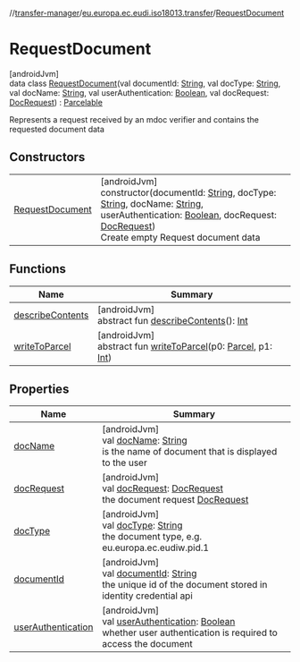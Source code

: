 //[transfer-manager](../../../index.md)/[eu.europa.ec.eudi.iso18013.transfer](../index.md)/[RequestDocument](index.md)

# RequestDocument

[androidJvm]\
data class [RequestDocument](index.md)(val documentId: [String](https://kotlinlang.org/api/latest/jvm/stdlib/kotlin/-string/index.html), val docType: [String](https://kotlinlang.org/api/latest/jvm/stdlib/kotlin/-string/index.html), val docName: [String](https://kotlinlang.org/api/latest/jvm/stdlib/kotlin/-string/index.html), val userAuthentication: [Boolean](https://kotlinlang.org/api/latest/jvm/stdlib/kotlin/-boolean/index.html), val docRequest: [DocRequest](../-doc-request/index.md)) : [Parcelable](https://developer.android.com/reference/kotlin/android/os/Parcelable.html)

Represents a request received by an mdoc verifier and contains the requested document data

## Constructors

| | |
|---|---|
| [RequestDocument](-request-document.md) | [androidJvm]<br>constructor(documentId: [String](https://kotlinlang.org/api/latest/jvm/stdlib/kotlin/-string/index.html), docType: [String](https://kotlinlang.org/api/latest/jvm/stdlib/kotlin/-string/index.html), docName: [String](https://kotlinlang.org/api/latest/jvm/stdlib/kotlin/-string/index.html), userAuthentication: [Boolean](https://kotlinlang.org/api/latest/jvm/stdlib/kotlin/-boolean/index.html), docRequest: [DocRequest](../-doc-request/index.md))<br>Create empty Request document data |

## Functions

| Name | Summary |
|---|---|
| [describeContents](index.md#-1578325224%2FFunctions%2F-360525760) | [androidJvm]<br>abstract fun [describeContents](index.md#-1578325224%2FFunctions%2F-360525760)(): [Int](https://kotlinlang.org/api/latest/jvm/stdlib/kotlin/-int/index.html) |
| [writeToParcel](index.md#-1754457655%2FFunctions%2F-360525760) | [androidJvm]<br>abstract fun [writeToParcel](index.md#-1754457655%2FFunctions%2F-360525760)(p0: [Parcel](https://developer.android.com/reference/kotlin/android/os/Parcel.html), p1: [Int](https://kotlinlang.org/api/latest/jvm/stdlib/kotlin/-int/index.html)) |

## Properties

| Name | Summary |
|---|---|
| [docName](doc-name.md) | [androidJvm]<br>val [docName](doc-name.md): [String](https://kotlinlang.org/api/latest/jvm/stdlib/kotlin/-string/index.html)<br>is the name of document that is displayed to the user |
| [docRequest](doc-request.md) | [androidJvm]<br>val [docRequest](doc-request.md): [DocRequest](../-doc-request/index.md)<br>the document request [DocRequest](../-doc-request/index.md) |
| [docType](doc-type.md) | [androidJvm]<br>val [docType](doc-type.md): [String](https://kotlinlang.org/api/latest/jvm/stdlib/kotlin/-string/index.html)<br>the document type, e.g. eu.europa.ec.eudiw.pid.1 |
| [documentId](document-id.md) | [androidJvm]<br>val [documentId](document-id.md): [String](https://kotlinlang.org/api/latest/jvm/stdlib/kotlin/-string/index.html)<br>the unique id of the document stored in identity credential api |
| [userAuthentication](user-authentication.md) | [androidJvm]<br>val [userAuthentication](user-authentication.md): [Boolean](https://kotlinlang.org/api/latest/jvm/stdlib/kotlin/-boolean/index.html)<br>whether user authentication is required to access the document |
